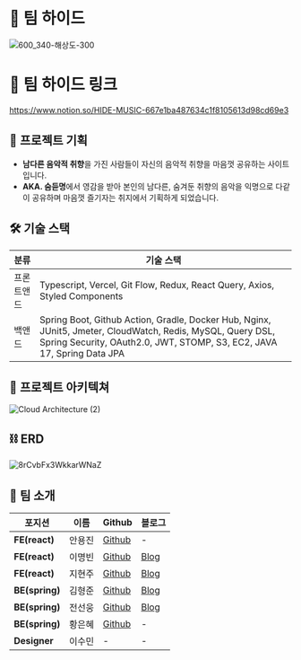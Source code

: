 # 🎵 팀 하이드

![600_340-해상도-300](https://github.com/INOCAM-REALPROJECT-TEAM8/Back-end/assets/123007169/a7b05ff5-cd72-4429-a9c4-721c6aa4ca9f)

# 🔗 팀 하이드 링크 
https://www.notion.so/HIDE-MUSIC-667e1ba487634c1f8105613d98cd69e3

## 🎇 프로젝트 기획
- **남다른 음악적 취향**을 가진 사람들이 자신의 음악적 취향을 마음껏 공유하는 사이트입니다.
- **AKA. 숨듣명**에서 영감을 받아 본인의 남다른, 숨겨둔 취향의 음악을 익명으로 다같이 공유하며 마음껏 즐기자는 취지에서 기획하게 되었습니다.

## 🛠 기술 스택
| 분류       | 기술 스택                                                                                                                                                                    |
|------------|-----------------------------------------------------------------------------------------------------------------------------------------------------------------------------|
| 프론트앤드 | Typescript, Vercel, Git Flow, Redux, React Query, Axios, Styled Components                                                                                                 |
| 백앤드     | Spring Boot, Github Action, Gradle, Docker Hub, Nginx, JUnit5, Jmeter, CloudWatch, Redis, MySQL, Query DSL, Spring Security, OAuth2.0, JWT, STOMP, S3, EC2, JAVA 17, Spring Data JPA |

## 📐 프로젝트 아키텍쳐
![Cloud Architecture (2)](https://github.com/INOCAM-REALPROJECT-TEAM8/Back-end/assets/123007169/d6ab4211-c8de-4070-9bba-66b9002f2f66)

## ⛓ ERD 
![8rCvbFx3WkkarWNaZ](https://github.com/INOCAM-REALPROJECT-TEAM8/Back-end/assets/123007169/d343120b-f90e-40fb-a7e8-6d95c63f1de5)


## 👨 팀 소개 

| 포지션 | 이름 | Github | 블로그 |
|---|---|---|---|
| **FE(react)** | 안용진 | [Github](https://github.com/Brain-organizer) | - |
| **FE(react)** | 이명빈 | [Github](https://github.com/myeongbin0918) | [Blog](https://my-eong-bin.tistory.com/) |
| **FE(react)** | 지현주 | [Github](https://github.com/jihyunjoo2023) | [Blog](https://tistory.com) |
| **BE(spring)** | 김형준 | [Github](https://github.com/HGive) | [Blog](https://velog.io/@skyjoon34) |
| **BE(spring)** | 전선웅 | [Github](https://github.com/bbororo5) | [Blog](https://velog.io/@philomuvie) |
| **BE(spring)** | 황은혜 | [Github](https://github.com/GrH9018) | - |
| **Designer** | 이수민 | - | - |
